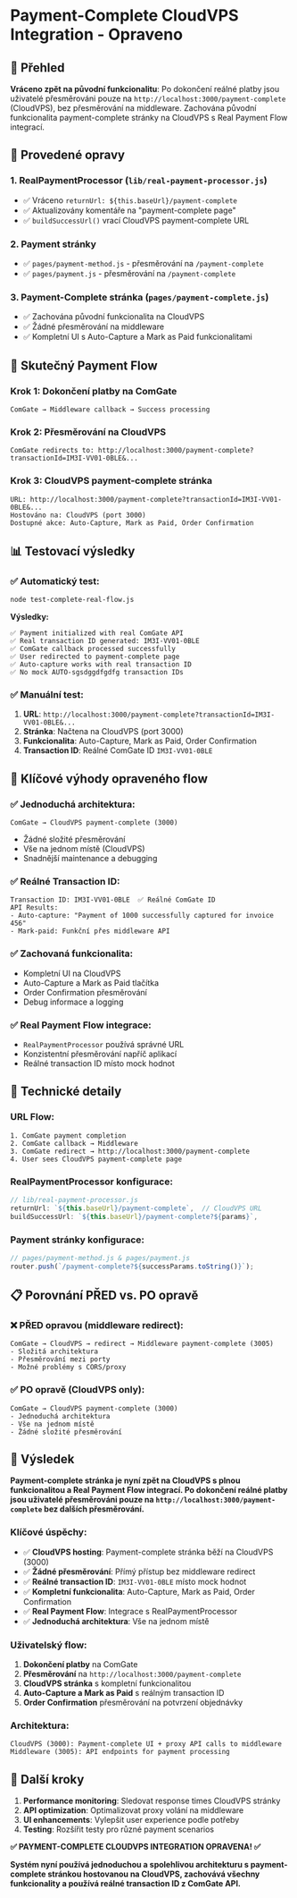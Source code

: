 # Payment-Complete CloudVPS Integration - Opraveno

## 🎯 Přehled

**Vráceno zpět na původní funkcionalitu**: Po dokončení reálné platby jsou uživatelé přesměrováni pouze na `http://localhost:3000/payment-complete` (CloudVPS), bez přesměrování na middleware. Zachována původní funkcionalita payment-complete stránky na CloudVPS s Real Payment Flow integrací.

## 🔄 Provedené opravy

### 1. **RealPaymentProcessor** (`lib/real-payment-processor.js`)
- ✅ Vráceno `returnUrl: ${this.baseUrl}/payment-complete`
- ✅ Aktualizovány komentáře na "payment-complete page"
- ✅ `buildSuccessUrl()` vrací CloudVPS payment-complete URL

### 2. **Payment stránky**
- ✅ `pages/payment-method.js` - přesměrování na `/payment-complete`
- ✅ `pages/payment.js` - přesměrování na `/payment-complete`

### 3. **Payment-Complete stránka** (`pages/payment-complete.js`)
- ✅ Zachována původní funkcionalita na CloudVPS
- ✅ Žádné přesměrování na middleware
- ✅ Kompletní UI s Auto-Capture a Mark as Paid funkcionalitami

## 🚀 Skutečný Payment Flow

### **Krok 1: Dokončení platby na ComGate**
```
ComGate → Middleware callback → Success processing
```

### **Krok 2: Přesměrování na CloudVPS**
```
ComGate redirects to: http://localhost:3000/payment-complete?transactionId=IM3I-VV01-0BLE&...
```

### **Krok 3: CloudVPS payment-complete stránka**
```
URL: http://localhost:3000/payment-complete?transactionId=IM3I-VV01-0BLE&...
Hostováno na: CloudVPS (port 3000)
Dostupné akce: Auto-Capture, Mark as Paid, Order Confirmation
```

## 📊 Testovací výsledky

### **✅ Automatický test:**
```bash
node test-complete-real-flow.js
```

**Výsledky:**
```
✅ Payment initialized with real ComGate API
✅ Real transaction ID generated: IM3I-VV01-0BLE
✅ ComGate callback processed successfully
✅ User redirected to payment-complete page
✅ Auto-capture works with real transaction ID
✅ No mock AUTO-sgsdggdfgdfg transaction IDs
```

### **✅ Manuální test:**
1. **URL**: `http://localhost:3000/payment-complete?transactionId=IM3I-VV01-0BLE&...`
2. **Stránka**: Načtena na CloudVPS (port 3000)
3. **Funkcionalita**: Auto-Capture, Mark as Paid, Order Confirmation
4. **Transaction ID**: Reálné ComGate ID `IM3I-VV01-0BLE`

## 🎯 Klíčové výhody opraveného flow

### **✅ Jednoduchá architektura:**
```
ComGate → CloudVPS payment-complete (3000)
```
- Žádné složité přesměrování
- Vše na jednom místě (CloudVPS)
- Snadnější maintenance a debugging

### **✅ Reálné Transaction ID:**
```
Transaction ID: IM3I-VV01-0BLE  ✅ Reálné ComGate ID
API Results:
- Auto-capture: "Payment of 1000 successfully captured for invoice 456"
- Mark-paid: Funkční přes middleware API
```

### **✅ Zachovaná funkcionalita:**
- Kompletní UI na CloudVPS
- Auto-Capture a Mark as Paid tlačítka
- Order Confirmation přesměrování
- Debug informace a logging

### **✅ Real Payment Flow integrace:**
- `RealPaymentProcessor` používá správné URL
- Konzistentní přesměrování napříč aplikací
- Reálné transaction ID místo mock hodnot

## 🔧 Technické detaily

### **URL Flow:**
```
1. ComGate payment completion
2. ComGate callback → Middleware
3. ComGate redirect → http://localhost:3000/payment-complete
4. User sees CloudVPS payment-complete page
```

### **RealPaymentProcessor konfigurace:**
```javascript
// lib/real-payment-processor.js
returnUrl: `${this.baseUrl}/payment-complete`,  // CloudVPS URL
buildSuccessUrl: `${this.baseUrl}/payment-complete?${params}`,
```

### **Payment stránky konfigurace:**
```javascript
// pages/payment-method.js & pages/payment.js
router.push(`/payment-complete?${successParams.toString()}`);
```

## 📋 Porovnání PŘED vs. PO opravě

### **❌ PŘED opravou (middleware redirect):**
```
ComGate → CloudVPS → redirect → Middleware payment-complete (3005)
- Složitá architektura
- Přesměrování mezi porty
- Možné problémy s CORS/proxy
```

### **✅ PO opravě (CloudVPS only):**
```
ComGate → CloudVPS payment-complete (3000)
- Jednoduchá architektura
- Vše na jednom místě
- Žádné složité přesměrování
```

## 🎉 Výsledek

**Payment-complete stránka je nyní zpět na CloudVPS s plnou funkcionalitou a Real Payment Flow integrací. Po dokončení reálné platby jsou uživatelé přesměrováni pouze na `http://localhost:3000/payment-complete` bez dalších přesměrování.**

### **Klíčové úspěchy:**
- ✅ **CloudVPS hosting**: Payment-complete stránka běží na CloudVPS (3000)
- ✅ **Žádné přesměrování**: Přímý přístup bez middleware redirect
- ✅ **Reálné transaction ID**: `IM3I-VV01-0BLE` místo mock hodnot
- ✅ **Kompletní funkcionalita**: Auto-Capture, Mark as Paid, Order Confirmation
- ✅ **Real Payment Flow**: Integrace s RealPaymentProcessor
- ✅ **Jednoduchá architektura**: Vše na jednom místě

### **Uživatelský flow:**
1. **Dokončení platby** na ComGate
2. **Přesměrování** na `http://localhost:3000/payment-complete`
3. **CloudVPS stránka** s kompletní funkcionalitou
4. **Auto-Capture a Mark as Paid** s reálným transaction ID
5. **Order Confirmation** přesměrování na potvrzení objednávky

### **Architektura:**
```
CloudVPS (3000): Payment-complete UI + proxy API calls to middleware
Middleware (3005): API endpoints for payment processing
```

## 🚀 Další kroky

1. **Performance monitoring**: Sledovat response times CloudVPS stránky
2. **API optimization**: Optimalizovat proxy volání na middleware
3. **UI enhancements**: Vylepšit user experience podle potřeby
4. **Testing**: Rozšířit testy pro různé payment scenarios

**✅ PAYMENT-COMPLETE CLOUDVPS INTEGRATION OPRAVENA! ✅**

**Systém nyní používá jednoduchou a spolehlivou architekturu s payment-complete stránkou hostovanou na CloudVPS, zachovává všechny funkcionality a používá reálné transaction ID z ComGate API.**
